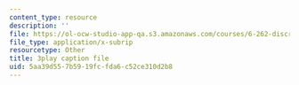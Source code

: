 ```yaml
---
content_type: resource
description: ''
file: https://ol-ocw-studio-app-qa.s3.amazonaws.com/courses/6-262-discrete-stochastic-processes-spring-2011/5aa39d557b5919fcfda6c52ce310d2b8_k2PjTm1JyuI.srt
file_type: application/x-subrip
resourcetype: Other
title: 3play caption file
uid: 5aa39d55-7b59-19fc-fda6-c52ce310d2b8
---
```

